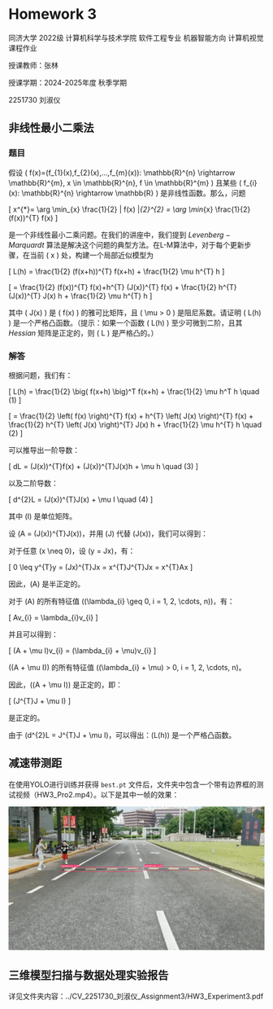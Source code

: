 # Homework 3

同济大学 2022级 计算机科学与技术学院 软件工程专业 机器智能方向 计算机视觉课程作业

授课教师：张林

授课学期：2024-2025年度 秋季学期

2251730 刘淑仪

## 非线性最小二乘法

### 题目

假设 \( f(x)=(f_{1}(x),f_{2}(x),...,f_{m}(x)): \mathbb{R}^{n} \rightarrow \mathbb{R}^{m}, x \in \mathbb{R}^{n}, f \in \mathbb{R}^{m} \) 且某些 \( f_{i}(x): \mathbb{R}^{n} \rightarrow \mathbb{R} \) 是非线性函数。那么，问题

\[
x^{*}= \arg \min_{x} \frac{1}{2} \| f(x) \|_{2}^{2} = \arg \min_{x} \frac{1}{2} (f(x))^{T} f(x)
\]

是一个非线性最小二乘问题。在我们的讲座中，我们提到 $Levenberg-Marquardt$ 算法是解决这个问题的典型方法。在L-M算法中，对于每个更新步骤，在当前 \( x \) 处，构建一个局部近似模型为

\[
L(h) = \frac{1}{2} (f(x+h))^{T} f(x+h) + \frac{1}{2} \mu h^{T} h
\]

\[
= \frac{1}{2} (f(x))^{T} f(x)+h^{T} (J(x))^{T} f(x) + \frac{1}{2} h^{T} (J(x))^{T} J(x) h + \frac{1}{2} \mu h^{T} h
\]

其中 \( J(x) \) 是 \( f(x) \) 的雅可比矩阵，且 \( \mu > 0 \) 是阻尼系数。请证明 \( L(h) \) 是一个严格凸函数。（提示：如果一个函数 \( L(h) \) 至少可微到二阶，且其 $Hessian$ 矩阵是正定的，则 \( L \) 是严格凸的。）

### 解答

根据问题，我们有：

\[
L(h) = \frac{1}{2} \big( f(x+h) \big)^T f(x+h) + \frac{1}{2} \mu h^T h \quad (1)
\]

\[
 = \frac{1}{2} \left( f(x) \right)^{T} f(x) + h^{T} \left( J(x) \right)^{T} f(x) + \frac{1}{2} h^{T} \left( J(x) \right)^{T} J(x) h + \frac{1}{2} \mu h^{T} h \quad (2)
\]

可以推导出一阶导数：

\[
dL = (J(x))^{T}f(x) + (J(x))^{T}J(x)h + \mu h \quad (3)
\]

以及二阶导数：

\[
d^{2}L = (J(x))^{T}J(x) + \mu I \quad (4)
\]

其中 \(I\) 是单位矩阵。

设 \(A = (J(x))^{T}J(x)\)，并用 \(J\) 代替 \(J(x)\)，我们可以得到：

对于任意 \(x \neq 0\)，设 \(y = Jx\)，有：

\[
0 \leq y^{T}y = (Jx)^{T}Jx = x^{T}J^{T}Jx = x^{T}Ax
\]

因此，\(A\) 是半正定的。

对于 \(A\) 的所有特征值 \((\lambda_{i} \geq 0, i = 1, 2, \cdots, n)\)，有：

\[
Av_{i} = \lambda_{i}v_{i}
\]

并且可以得到：

\[
(A + \mu I)v_{i} = (\lambda_{i} + \mu)v_{i}
\]

\((A + \mu I)\) 的所有特征值 \((\lambda_{i} + \mu) > 0, i = 1, 2, \cdots, n\)。

因此，\((A + \mu I)\) 是正定的，即：

\[
(J^{T}J + \mu I)
\]

是正定的。

由于 \(d^{2}L = J^{T}J + \mu I\)，可以得出：\(L(h)\) 是一个严格凸函数。

## 减速带测距

在使用YOLO进行训练并获得 `best.pt` 文件后，文件夹中包含一个带有边界框的测试视频（HW3_Pro2.mp4）。以下是其中一帧的效果：

![](../CV_2251730_刘淑仪_Assignment3/prog2.png)

## 三维模型扫描与数据处理实验报告

详见文件夹内容：../CV_2251730_刘淑仪_Assignment3/HW3_Experiment3.pdf